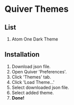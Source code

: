 # Quiver Themes

## List

1. Atom One Dark Theme

## Installation

1. Download json file.
1. Open Quiver 'Preferences'.
1. Click 'Themes' tab.
1. Click 'Load Theme...'
1. Select downloaded json file.
1. Select added theme.
1. **Done!**
